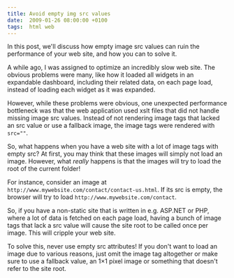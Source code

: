 ```yaml
---
title: Avoid empty img src values
date:  2009-01-26 08:00:00 +0100
tags:  html web
---
```


In this post, we'll discuss how empty image src values can ruin the performance
of your web site, and how you can to solve it.

A while ago, I was assigned to optimize an incredibly slow web site. The obvious
problems were many, like how it loaded all widgets in an expandable dashboard,
including their related data, on each page load, instead of loading each widget as
it was expanded.

However, while these problems were obvious, one unexpected performance bottleneck
was that the web application used xslt files that did not handle missing image src
values. Instead of not rendering image tags that lacked an src value or use a
fallback image, the image tags were rendered with `src=""`.

So, what happens when you have a web site with a lot of image tags with empty src?
At first, you may think that these images will simply not load an image. However,
what *really* happens is that the images will try to load the root of the current
folder!

For instance, consider an image at `http://www.mywebsite.com/contact/contact-us.html`.
If its src is empty, the browser will try to load `http://www.mywebsite.com/contact`.

So, if you have a non-static site that is written in e.g. ASP.NET or PHP, where a
lot of data is fetched on each page load, having a bunch of image tags that lack a
src value will cause the site root to be called once per image. This will cripple
your web site.

To solve this, never use empty src attributes! If you don't want to load an image
due to various reasons, just omit the image tag altogether or make sure to use a
fallback value, an 1×1 pixel image or something that doesn't refer to the site root.